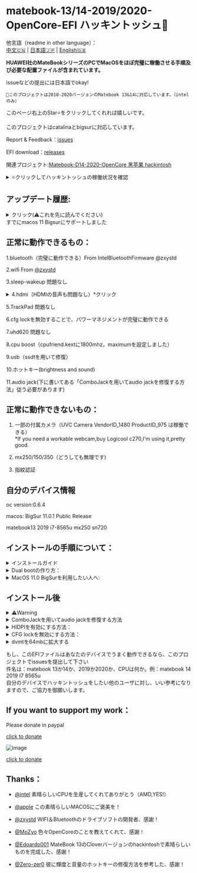 # matebook-13/14-2019/2020-OpenCore-EFI  ハッキントッシュ  

他言語（readme in other language）：  
[中文🇨🇳](readme.md) | [日本語🇯🇵](readme-jp.md) | [English🇬🇧](readme-en.md)   


**HUAWEI社のMateBookシリーズのPCでMacOSをほぼ完璧に稼働させる手順及び必要な配置ファイルが含まれています。**  




issueなどの提出には日本語でokay!  

```
このプロジェクトは2018-2020バージョンのMatebook 13&14に対応しています。（intelのみ）
```

このページ右上のStar⭐️をクリックしてくれれば嬉しいです。  

このプロジェクトはcatalinaとbigsurに対応しています。  

Report & Feedback：[issues](https://github.com/ske1996/matebook-13-2019-oc-efi/issues)  


EFI download：[releases](https://github.com/ske1996/matebook-13-2019-oc-efi/releases)  



関連プロジェクト:[Matebook-D14-2020-OpenCore 黑苹果 hackintosh  ](https://github.com/ske1996/Matebook-D14-2020-hackintosh)  

<details>  
<summary>⭐️クリックしてハッキントッシュの稼働状況を確認</summary>  
  
![image](https://github.com/ske1996/matebook-13-2019-oc-efi/blob/master/%E6%9D%82%E9%A1%B9/%E3%82%B9%E3%82%AF%E3%83%AA%E3%83%BC%E3%83%B3%E3%82%B7%E3%83%A7%E3%83%83%E3%83%88%202020-11-14%2019.30.41.png?raw=true)    
![image](https://i0.hdslb.com/bfs/article/0d73e23780c4a4a5b80b1e956dc8957bb95f3372.jpg@1320w_880h.webp)  
![image](https://i0.hdslb.com/bfs/article/3c89fd7615510c1b2e9efa1c6024348b4b635abc.jpg@1320w_1760h.webp)  

</details>   

       

## アップデート履歴:  
<details>  
<summary>クリック(⚠️これを先に読んでください)</summary>  
  
- 20201113:  
全てのBigSurバージョンのEFIに含まれているOpenCoreを0.6.4にアップグレードしました、正式版のBigSur 11.0.1まで対応します。  

- 20201106:  
MB13&14 2018-2019(bigsur ver)に含まれているOpenCoreを0.6.3にアップフレンドしました。  

  
- 20200918:  
二つのfakepcidのkextと一部の無意味のものを削除し、さらにwifiとbluetoothの衝突issueの解決を試しましたが、100％の解決とは言えないかもしれません。    

- 20200917:  
最新のAirportItlwmを使用していますので、これからheliportは必要なくなります、さらにOCを0.6.1にアップグレードしました  
bigsurとcatalinaのEFIファイルを分けましたので、自分のOSバージョンに応じてダウンロードする必要があります。  




- 20200916:  
delete more useless kext and ssdt,this version will take less ram,and upgrade opencore to 0.6.1  

 
- 20200905:   
イースター・エッグが含まれています+SMCLightSensor.kext  

 
 
- 20200822:  
一部の無意味のssdtを削除しました。  

  
- 20200814:  
V0814のEFIはcatalinaとbigsur両方をbootできるようにしました、一部のssdtを作り直しました。  

- 20200806:  
OpenCoreをオフィシャルの0.6.0にアップグレードしました。  


- 20200802:  
updated itlwmx.kext for 2020ver laptop,[click for download](https://github.com/ske1996/matebook-13-2019-oc-efi/raw/master/itlwmx%20beta0802.zip) 

- 20200728:  
itlwm.kextとHeliPort.dmgをpublic betaバージョンに更新しました  
HeliPort.dmgの使い方：macOSでダブルクリックでインストールする  


- 20200725:  
Macos 10.15.6までに対応できることを判明した   

- 20200724:  
opencoreを0.5.9にアップグレードしました。  

- 20200715:  
audio jackを修復しました。方法は下の「ComboJackを用いてaudio jackを修復する方法」に書いてあります。  

- 20200712:  
このEFIファイルは matebook 13/14 2019で動作できるのを判明しました。  
そして、2020 versionでの動作状況は以下となります:  
wifiのkextはload不能,他の部分は 2019 version,と同じでうまう動作できる.  
原因は2020 versionには第二世代のac9560を使用しているらしいです、今後には、修復を期待できると考えています。


- 20200710:  
マックOSをインストールするためのclover EFIを添付しました、    
このclover EFIファイルはマックOSをbootすることにも使えるのですが、  
opencore(oc) efiを使ってマックOSをbootすることをお勧めします.  

</details>  
すでにmacos 11 Bigsurにサポートしました  

## 正常に動作できるもの：

1.bluetooth（完璧に動作できる）From IntelBluetoothFirmware @zxystd

2.wifi  From [@zxystd](https://github.com/OpenIntelWireless/itlwm)  

3.sleep-wakeup 問題なし

<details>  
<summary>4.hdmi（HDMIの音声も問題なし）*クリック</summary>   
  
⭕️MataBook 13 2018-2020 そのまま使えます。  
❌MataBook 14 2019-2020 config.plistのFramebuffer部分を この内容に変更する必要があり：[Plan A](https://github.com/ske1996/matebook-13-2019-oc-efi/issues/49) |  [Plan B](https://github.com/ske1996/matebook-13-2019-oc-efi/issues/121)   
ただし、MataBook 14ではそのままに使えるケースもありますので、もしHDMIに問題がなければ、config.plistを編集しないのがおすすめです。  

 </details>   
 
5.TrackPad 問題なし  

6.cfg lockを無効することで、パワーマネジメントが完璧に動作できる  

7.uhd620 問題なし  

8.cpu boost（cpufriend.kextに1800mhz，maximumを設定しました）  

9.usb（ssdtを用いて修復）

10.ホットキー(brightness and sound)  

11.audio jack(下に書いてある「ComboJackを用いてaudio jackを修復する方法」従う必要があります)


  
## 正常に動作できないもの：  


1. 一部の付属カメラ（UVC Camera VendorID_1480 ProductID_975 は稼働できる）  
*If you need a workable webcam,buy Logicool c270,I'm using it,pretty good.  

2. mx250/150/350（どうしても無理です)  
  
3. 指紋認証  


  
## 自分のデバイス情報     

oc version:0.6.4  

macos: BigSur 11.0.1 Public Release  

matebook13 2019 i7-8565u mx250 sn720  



## インストールの手順について：  
<details>  
<summary>インストールガイド</summary>   
    
    
下の外部ページを参考して下さい：  
（このガイドは最高のものですが、一定の英語能力が必要です）　　

https://dortania.github.io/vanilla-laptop-guide/preparations/installer-overview.html  
</details>   
 
<details>  
<summary> Dual bootの作り方：</summary> 

[クリックしてガイドブックをダウンロード](https://github.com/ske1996/matebook-13-2019-oc-efi/raw/master/A%20guide%20for%20dualBoot%20of%20Matebook13%20from%20%40Francisco%20Novoa.pdf)  

*このガイドブックは英語で作成するものであるため、読むには一定の英語能力が必要です。  

Thanks [@Francisco Novoa(from Chile🇨🇱)](https://t.me/hackintosh_matebook13/8557) and this dual-boot guide is written by him   


</details>  
 


<details>  
<summary>MacOS 11.0 BigSurを利用したい人へ:</summary> 


1. CatalinaからBigSurへのアップグレードにはOTA方式で実行可能.  
2. BigSurをどうインストールするにもかかわらず、その前にCFG Lockをアンロックすることがおすすめ.  
3. CatalinaからBigSurへのアップグレードしたい人に対して、アップグレードのプロセスを始める前に、ESPのpartitionをmountして、その中のEFIフォルダを私の[release](https://github.com/ske1996/matebook-13-2019-oc-efi/releases)でのBigSurバージョンに対応するものを変える必要がある.  




</details>  



## インストール後

  
<details>  
<summary>⚠️Warning</summary>  
⚠️⚠️⚠️⚠️⚠️⚠️⚠️⚠️⚠️⚠️⚠️⚠️⚠️⚠️⚠️⚠️⚠️⚠️⚠️⚠️⚠️⚠️⚠️⚠️⚠️⚠️⚠️⚠️⚠️⚠️⚠️⚠️⚠️⚠️⚠️⚠️  
  
1. OpencoreでMacOS以外のOS(Windows,linuxを含む)をbootしないこと.  
純正ライセンスをその操作により失うリスクがある,UUIDなどを正しくconfig.plistに注入するやり方をわかるなら論外.  
上記のリスクが必ず発生するわけではないですが、そうしないのがおすすめです.  
opencoreのOS選択画面でctrl + enterを同時に押すことでMacOSのpartitionを選ぶことより、MacOSをデフォルトbootに設定する.  
その後、MacOSに入ってから、ESPのpartitionをmountして、EFI/OC/config.plistをpropertreeで開き、その中の"showpicker"オプションをOFF(False)に設定する.  
これで、一旦マシンを起動すると、opencoreのOS選択画面を自動的にスキップし、直接的にMACOSに入る.  
Double bootの人に対して、もしMacOS以外のOS(Windows,linuxを含む)に切り替えたい時には、起動ボタンを押した後にすぐにF12を連打することで、オリジナルのuefi boot managerに入ることができ、そこでMacOS以外のOS(Windows,linuxを含む)を選べばいい。

2. daily pcとして使用し始める前に、ESPのpartitionをmountして、EFI/OC/config.plistをpropertreeで開き、MLB/SN/UUIDを独自のものに変えるのを忘れないこと.  

3. MACOSのシステム環境設定のapple idのところで"serch my mac"をオンにしないこと.  

4. MACOSのシステム環境設定の"セキュリティーとプライバシー"のところで"file vault"をオンにしないこと.  


</details>  




<details>  
<summary>ComboJackを用いてaudio jackを修復する方法</summary>   

![image](https://github.com/ske1996/matebook-13-2019-oc-efi/blob/master/%E6%9D%82%E9%A1%B9/audiojack.png?raw=true)  

From Heporis:  　　

https://github.com/randomprofilename/ComboJack


1.私の倉庫から[ComboJack-master.zip(クリック)](https://github.com/ske1996/matebook-13-2019-oc-efi/raw/master/ComboJack-master.zip)をダウンロード  
2.ターミナルでComboJack_Installer/install.shを実行します  
3.再起動します
  
  
</details>   


<details>  
<summary>HIDPIを有効にする方法：</summary>   
    
⚠️気をつけてください：  
OSのバージョンに応じて、使うプログラムが異なります     
BigSur：[click to download](https://github.com/ske1996/matebook-13-2019-oc-efi/raw/master/Bigsur/%EF%BC%88BigSur%E6%96%B9%E6%A1%882%EF%BC%89hidpi.zip)  
Catalina：https://github.com/xzhih/one-key-hidpi  

 

自分の例：  
1. enable HiDPi (with patch/inject EDID)ーーーーーーー 一番目のステップで"2"を選んで下さい
2. macbook pro   
3. input 6    
4. input  1600x1066 1343x895 2160x1440  


HiDPIをオンにしてから、システム環境設定/ディスプレイで解析度を1343x895に設定し、永遠にこの解析度に固定してくだい、他の解析度に設定しますと、BUGが出てきます。

*注意⚠️画像の左の部分を見てください、その1343x895が正しいです。しかし、右の選択肢に関しては、必ず画像と同じ位置ではありませんので注意してください。  


![image](http://m.qpic.cn/psc?/V51Uqo3Z3KmDDj0bhEZH0ySaLy25K537/ruAMsa53pVQWN7FLK88i5q01OKCJFpwjG8DeWk34ZAlT4PiIkTwV7VOQNDBpBB7OkqG1Id2.r35y0gnRAtugvhPBj1i6J0*cx1bGL996lhQ!/b&bo=NAV8AwAAAAADB2w!&rf=viewer_4)  

*注意⚠️画像の左の部分を見てください、その1343x895が正しいです。しかし、右の選択肢に関しては、必ず画像と同じ位置ではありませんので注意してください。 




</details>   
  
  

<details>  
<summary>CFG lockを無効にする方法：</summary>   
  
⚠️CFG lockを無効にしたら、どんなことができる？  

完璧なパワー管理  
バッテリーライフがある程度長くなる  
スリープでの電力消費がさらに減少する  
  
  
⚠️  

まずはHUAWEIの公式サイトでBIOSを1.28にアップグレードするためのパッケージをダウンロードし、BIOSをアップグレードします。   


1.USBメモリ（容量には最低制限なし）をfat32にフォーマットする

2.USBメモリのルートで名前が"EFI"のフォルダを作る  

3.EFIフォルダ内に名前が"BOOT"のフォルダを作る  

4.[cfgunlock.zip(クリック)](https://github.com/ske1996/matebook-13-2019-oc-efi/raw/master/cfgunlock.zip)をダウンロード  

5.cfgunlock.zip内のbootx64.efiをEFI/BOOTにコピー 

そして、そのusbメモリーを用い、BOOT（起動）する  

usbメモリーを用いて起動後   

altと＝を同時に押す  
(異なる言語のキーボード間では、キーの配置が異なる。私のキーボードは標準USA英語のものなので、このガイドも私のキーボードに基づいて書いたもので、日本語キーボードバージョンのPCを利用している人は外付けのUSA英語のキーボードを使ってください)  

ACPI Variable の画面で↑/↓の矢印キーを用いて"cpusetup"のオプションを探す（大体3ページ目にある）  


見つかったら、enterキーで"cpusetup"に入る  

そちらの画面は以下の画像と同じはず  
![image](https://github.com/ske1996/matebook-13-2019-oc-efi/blob/master/%E6%9D%82%E9%A1%B9/RU.jpg?raw=true)

  
0030-0E（縦0030、横0E）は01のはず  

←→↑↓の矢印キーを使い、0030-0Eをピックして"00"を入れ替える  

ctrl+wでチェンジを保存  

保存に問題がなければ,"update written"のようなことが提示する  

alt+qで退出してOSに切り替える  

このあとはもう一度そのUSBメモリで起動し、修正した部分がちゃんとできたどうかをチェックする。  
そして[propertree](https://github.com/ske1996/matebook-13-2019-oc-efi/raw/master/ProperTree.zip)を利用し、ESP partitionでEFI/OC/config.plistのkernel/add/quirksを以下のようにチェンジすることをおすすめ：  
![image](http://m.qpic.cn/psc?/V51Uqo3Z3KmDDj0bhEZH0ySaLy25K537/ruAMsa53pVQWN7FLK88i5mhOVTuQ0sSbBPmet1ZSU1zDz7zUBccaFytwrKxAqPz4ygQph98Mo9E5.JjYf6DFuuWhDZs8DFFN1ujnFI9OIz4!/b&bo=wASKAwAAAAADB28!&rf=viewer_4)  

</details>   

<details>  
<summary>dvmtを64mbに拡大する</summary>  
    
  ⚠️dvmtを64mbに拡大したら、どんなことができる？  
  hdmi/dpで4k60pまでに対応できる  
  p.s.　デフォルトは4k30p
  
  
 基本的には前のCFGのガイドと同じ  

[cfgunlock.zip](https://github.com/ske1996/matebook-13-2019-oc-efi/raw/master/cfgunlock.zip)内のbootx64.efiを含むusbメモリーを用いて起動後   

altと＝を同時に押す  
(異なる言語のキーボード間では、キーの配置が異なる。私のキーボードは標準USA英語のものなので、このガイドも私のキーボードに基づいて書いたもので、日本語キーボードバージョンのPCを利用している人は外付けのUSA英語のキーボードを使ってください)  

ACPI Variable の画面で↑/↓の矢印キーを用いて"Sasetup"のオプションを探す  


見つかったら、enterキーで"SaSetup"に入る  

crtl+pagedownで次のページに変更する  
この時の画面は下の画像と同じはず（縦の1番目の座標は0100）  
  
![image](https://github.com/ske1996/matebook-13-2019-oc-efi/raw/master/%E6%9D%82%E9%A1%B9/dvmt64.bmp)  

4. 縦0100横07を02に，縦0100横08を03に変更する（矢印キーでオプションをピック、enterを押す、数字を入力）  

5. Crtl+wで保存  

このあとはもう一度そのUSBメモリで起動し、修正した部分がちゃんとできたどうかをチェックする。  
そして[propertree](https://github.com/ske1996/matebook-13-2019-oc-efi/raw/master/ProperTree.zip)を利用し、ESP partitionでEFI/OC/config.plistのDeviceProperties/Add/PciRoot(0x0)/Pci(0x2,0x0)を以下のようにチェンジすることをおすすめ：  

⚠️以下のconfig設定はmatebook 13 2018-2019だけに対応している  

![image](http://m.qpic.cn/psc?/V51Uqo3Z3KmDDj0bhEZH0ySaLy25K537/45NBuzDIW489QBoVep5mcbvyqMw5*Y0jP8mcu7Ee3hom9v.4vLrclVXlW1qZQR3tuWj.fDrSEOF5cBubLM5p6joREA5a6pqrLmFG0msz5yg!/b&bo=0AQsAgAAAAADJ*g!&rf=viewer_4)  
  
  
このdvmtガイドは[@laozhiang](https://github.com/laozhiang)の発想に基づき、完成したものである  
  


</details>         
      

もし、このEFIファイルはあなたのデバイスでうまく動作できるなら、このプロジェクトでissuesを提出して下さい  
件名は：matebook 13か14か、2019か2020か、CPUは何か。例：matebook 14 2019 I7 8565u  
自分のデバイスでハッキントッシュをしたい他のユーザに対し、いい参考になりますので、ご協力を御願いします。



## If you want to support my work：

Please donate in paypal  

[click to donate](https://paypal.me/ske1996)  

![image](https://github.com/ske1996/matebook-13-2019-oc-efi/blob/master/%E6%9D%82%E9%A1%B9/paypal.png?raw=true)  

[click to donate](https://paypal.me/ske1996)  



## Thanks：

- [@intel](https://www.intel.com/content/www/us/en/homepage.html) 素晴らしいCPUを生産してくれてありがとう（AMD,YES!）

- [@apple](https://www.apple.com/) この素晴らしいMACOSにご褒美を！
 
- [@zxystd](https://github.com/OpenIntelWireless/itlwm) WIFI＆Bluetoothのドライブソフトの開発者、感謝！  

- [@MoZyo](https://github.com/MoZyo/RedmiBook-13-10th-Gen-Intel-Hackintosh) 色々OpenCoreのことを教えてくれて、感謝！

- [@Edoardo001](https://github.com/Edoardo001/Matebook-13-Hackintosh)  MateBook 13のCloverバージョンのhackintoshで素晴らしいものを完成した、感謝！  

- [@Zero-zer0](https://github.com/Zero-zer0) 彼に輝度と音量のホットキーの修復方法を参考した、感謝！
